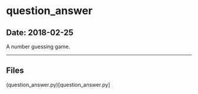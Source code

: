 # question_answer

## Date: 2018-02-25

A number guessing game.

-----

## Files

(question_answer.py)[question_answer.py]